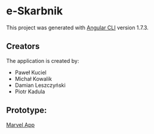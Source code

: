 # e-Skarbnik

This project was generated with [Angular CLI](https://github.com/angular/angular-cli) version 1.7.3.

## Creators
The application is created by:
  * Paweł Kuciel
  * Michał Kowalik
  * Damian Leszczyński
  * Piotr Kadula

## Prototype:
[Marvel App](https://marvelapp.com/17228efg)

<!-- ### Notes by Michał Kowalik: -->

<!-- ## To update translation:
ng xi18n -->

<!-- ## To run application in polish:
./serve_polish (linux) or sh serve_polish (windows) -->

<!-- ## Development server -->

<!-- Run `ng serve` for a dev server. Navigate to `http://localhost:4200/`. The app will automatically reload if you change any of the source files. -->

<!-- ## Code scaffolding -->

<!-- Run `ng generate component component-name` to generate a new component. You can also use `ng generate directive|pipe|service|class|guard|interface|enum|module`. -->

<!-- ## Build -->

<!-- Run `ng build` to build the project. The build artifacts will be stored in the `dist/` directory. Use the `-prod` flag for a production build. -->

<!-- ## Running unit tests -->

<!-- Run `ng test` to execute the unit tests via [Karma](https://karma-runner.github.io). -->

<!-- ## Running end-to-end tests -->

<!-- Run `ng e2e` to execute the end-to-end tests via [Protractor](http://www.protractortest.org/). -->

<!-- ## Further help -->

<!-- To get more help on the Angular CLI use `ng help` or go check out the [Angular CLI README](https://github.com/angular/angular-cli/blob/master/README.md). -->
